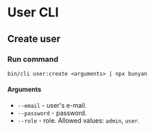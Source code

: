 # User CLI


## Create user

### Run command

`bin/cli user:create <arguments> | npx bunyan`

#### Arguments

* `--email` - user's e-mail.
* `--password` - password.
* `--role` - role. Allowed values: `admin`, `user`.
